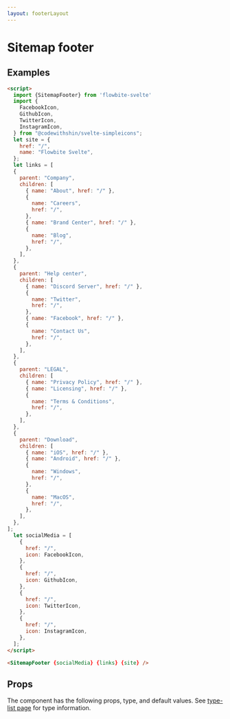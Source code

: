 ```yaml
---
layout: footerLayout
---
```


<script>
  import { SitemapFooter, Table, TableDefaultRow } from '$lib/index'
  import componentProps from '../props/SitemapFooter.json'
  // Props table
  export let items = componentProps.props
	let propHeader = ['Name', 'Type', 'Default']
	// console.log(items)
	let divClass='w-full relative overflow-x-auto shadow-md sm:rounded-lg'

  import {
    FacebookIcon,
    GithubIcon,
    TwitterIcon,
    InstagramIcon,
  } from "@codewithshin/svelte-simpleicons";
  let site = {
    href: "/",
    name: "Flowbite Svelte",
    img: "/images/mkdir-logo.png",
  };
  let links = [
  {
    parent: "Company",
    children: [
      { name: "About", href: "/" },
      {
        name: "Careers",
        href: "/",
      },
      { name: "Brand Center", href: "/" },
      {
        name: "Blog",
        href: "/",
      },
    ],
  },
  {
    parent: "Help center",
    children: [
      { name: "Discord Server", href: "/" },
      {
        name: "Twitter",
        href: "/",
      },
      { name: "Facebook", href: "/" },
      {
        name: "Contact Us",
        href: "/",
      },
    ],
  },
  {
    parent: "LEGAL",
    children: [
      { name: "Privacy Policy", href: "/" },
      { name: "Licensing", href: "/" },
      {
        name: "Terms & Conditions",
        href: "/",
      },
    ],
  },
  {
    parent: "Download",
    children: [
      { name: "iOS", href: "/" },
      { name: "Android", href: "/" },
      {
        name: "Windows",
        href: "/",
      },
      {
        name: "MacOS",
        href: "/",
      },
    ],
  },
];
  let socialMedia = [
    {
      href: "/",
      icon: FacebookIcon,
    },
    {
      href: "/",
      icon: GithubIcon,
    },
    {
      href: "/",
      icon: TwitterIcon,
    },
    {
      href: "/",
      icon: InstagramIcon,
    },
  ];
</script>

<h1 class="text-3xl w-full dark:text-white py-8">Sitemap footer</h1>

<h2 class="text-2xl w-full dark:text-white py-8">Examples</h2>

<div class="rounded-xl w-full my-4 mx-auto bg-gradient-to-r bg-white dark:bg-gray-900 border border-gray-200 dark:border-gray-700 p-2 sm:p-6">
<SitemapFooter {socialMedia} {links} {site}/>
</div>

```html
<script>
  import {SitemapFooter} from 'flowbite-svelte'
  import {
    FacebookIcon,
    GithubIcon,
    TwitterIcon,
    InstagramIcon,
  } from "@codewithshin/svelte-simpleicons";
  let site = {
    href: "/",
    name: "Flowbite Svelte",
  };
  let links = [
  {
    parent: "Company",
    children: [
      { name: "About", href: "/" },
      {
        name: "Careers",
        href: "/",
      },
      { name: "Brand Center", href: "/" },
      {
        name: "Blog",
        href: "/",
      },
    ],
  },
  {
    parent: "Help center",
    children: [
      { name: "Discord Server", href: "/" },
      {
        name: "Twitter",
        href: "/",
      },
      { name: "Facebook", href: "/" },
      {
        name: "Contact Us",
        href: "/",
      },
    ],
  },
  {
    parent: "LEGAL",
    children: [
      { name: "Privacy Policy", href: "/" },
      { name: "Licensing", href: "/" },
      {
        name: "Terms & Conditions",
        href: "/",
      },
    ],
  },
  {
    parent: "Download",
    children: [
      { name: "iOS", href: "/" },
      { name: "Android", href: "/" },
      {
        name: "Windows",
        href: "/",
      },
      {
        name: "MacOS",
        href: "/",
      },
    ],
  },
];
  let socialMedia = [
    {
      href: "/",
      icon: FacebookIcon,
    },
    {
      href: "/",
      icon: GithubIcon,
    },
    {
      href: "/",
      icon: TwitterIcon,
    },
    {
      href: "/",
      icon: InstagramIcon,
    },
  ];
</script>

<SitemapFooter {socialMedia} {links} {site} />
```

<h2 class="text-2xl w-full dark:text-white py-8">Props</h2>

<p class="dark:text-white py-4 text-lg">The component has the following props, type, and default values. See <a href="/type-list" class="text-blue-600 hover:underline dark:text-blue-500">type-list page</a> for type information.</p>

<Table header={propHeader} {divClass} >
  <TableDefaultRow {items} rowState='hover' />
</Table>